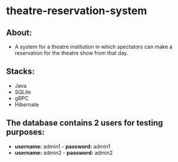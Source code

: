 # theatre-reservation-system

## About:
- A system for a theatre institution in which spectators can make a
reservation for the theatre show from that day.

## Stacks:
- Java
- SQLite
- gRPC
- Hibernate

## The database contains 2 users for testing purposes:
- **username:** admin1 - **password:** admin1
- **username:** admin2 - **password:** admin2
